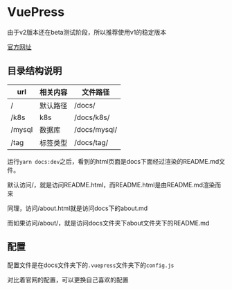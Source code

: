 # VuePress

由于v2版本还在beta测试阶段，所以推荐使用v1的稳定版本

[官方网址](https://vuepress.vuejs.org/zh/)

## 目录结构说明
|url|相关内容|文件路径|
|---|---|---|
|/|默认路径|/docs/|
|/k8s|k8s|/docs/k8s/|
|/mysql|数据库|/docs/mysql/|
|/tag|标签类型|/docs/tag/|

运行`yarn docs:dev`之后，看到的html页面是docs下面经过渲染的README.md文件。

默认访问/，就是访问README.html，而README.html是由README.md渲染而来

同理，访问/about.html就是访问docs下的about.md

而如果访问/about/，就是访问docs文件夹下about文件夹下的README.md



## 配置

配置文件是在docs文件夹下的`.vuepress`文件夹下的`config.js`

对比着官网的配置，可以更换自己喜欢的配置